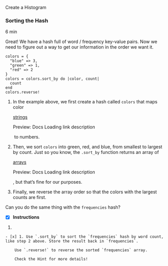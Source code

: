 Create a Histogram

### Sorting the Hash

6 min

Great! We have a hash full of word / frequency key-value pairs. Now we need to figure out a way to get our information in the order we want it.

```
colors = { 
  "blue" => 3,
  "green" => 1,
  "red" => 2
}
colors = colors.sort_by do |color, count|
  count
end
colors.reverse!

```

1. In the example above, we first create a hash called `colors` that maps color 
    
    [strings](https://www.codecademy.com/resources/docs/ruby/strings)
    
    Preview: Docs Loading link description
    
     to numbers.
2. Then, we sort `colors` into green, red, and blue, from smallest to largest by count. Just so you know, the `.sort_by` function returns an array of 
    
    [arrays](https://www.codecademy.com/resources/docs/ruby/arrays)
    
    Preview: Docs Loading link description
    
    , but that’s fine for our purposes.
3. Finally, we reverse the array order so that the colors with the largest counts are first.

Can you do the same thing with the `frequencies` hash?

- [x] **Instructions**

1. 
    
    - [x] 1. Use `.sort_by` to sort the `frequencies` hash by word count, like step 2 above. Store the result back in `frequencies`.
    
	    Use `.reverse!` to reverse the sorted `frequencies` array.
    
	    Check the Hint for more details!